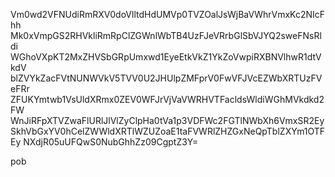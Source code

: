 Vm0wd2VFNUdiRmRXV0doVlltdHdUMVp0TVZOalJsWjBaVWhrVmxKc2NIcFhh
Mk0xVmpGS2RHVkliRmRpClZGWnlWbTB4UzFJeVRrbGlSbVJYQ2sweFNsRldi
WGhoVXpKT2MxZHVSbGRpUmxwd1EyeEtkVkZ1YkZoVwpiRXBNVlhwR1dtVkdV
blZVYkZacFVtNUNWVkV5TVV0U2JHUlpZMFprV0FwVFJVcEZWbXRTUzFVeFRr
ZFUKYmtwb1VsUldXRmx0ZEV0WFJrVjVaVWRHVTFacldsWldiWGhMVkdkd2FW
WnJiRFpXTVZwaFlURlJlVlZyClpHa0tVa1p3VDFWc2FGTlNWbXh6VmxSR2Ey
SkhVbGxYV0hCelZWWldXRTlWZUZoaE1taFVWRlZHZGxNeQpTblZXYm1OTFEy
NXdjR05uUFQwS0NubGhhZz09CgptZ3Y=

pob